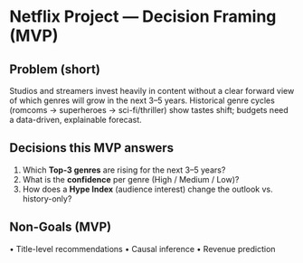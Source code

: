# Netflix Project — Decision Framing (MVP)

## Problem (short)
Studios and streamers invest heavily in content without a clear forward view of which genres will grow in the next 3–5 years. Historical genre cycles (romcoms → superheroes → sci-fi/thriller) show tastes shift; budgets need a data-driven, explainable forecast.

## Decisions this MVP answers
1) Which **Top-3 genres** are rising for the next 3–5 years?
2) What is the **confidence** per genre (High / Medium / Low)?
3) How does a **Hype Index** (audience interest) change the outlook vs. history-only?

## Non-Goals (MVP)
• Title-level recommendations • Causal inference • Revenue prediction
